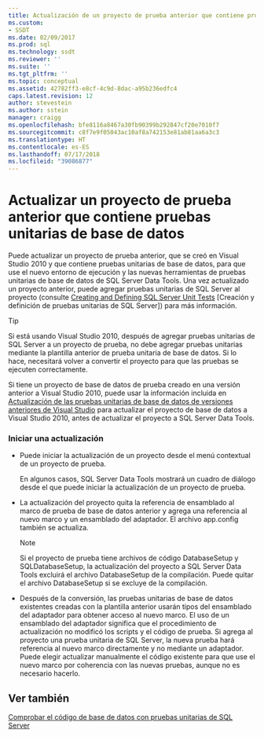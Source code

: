 ```yaml
---
title: Actualización de un proyecto de prueba anterior que contiene pruebas unitarias de base de datos | Microsoft Docs
ms.custom:
- SSDT
ms.date: 02/09/2017
ms.prod: sql
ms.technology: ssdt
ms.reviewer: ''
ms.suite: ''
ms.tgt_pltfrm: ''
ms.topic: conceptual
ms.assetid: 42782ff3-e8cf-4c9d-8dac-a95b236edfc4
caps.latest.revision: 12
author: stevestein
ms.author: sstein
manager: craigg
ms.openlocfilehash: bfe8116a8467a30fb90399b292847cf20e7010f7
ms.sourcegitcommit: c8f7e9f05043ac10af8a742153e81ab81aa6a3c3
ms.translationtype: HT
ms.contentlocale: es-ES
ms.lasthandoff: 07/17/2018
ms.locfileid: "39086877"
---
```

# <a name="upgrade-an-older-test-project-containing-database-unit-tests"></a>Actualizar un proyecto de prueba anterior que contiene pruebas unitarias de base de datos
Puede actualizar un proyecto de prueba anterior, que se creó en Visual Studio 2010 y que contiene pruebas unitarias de base de datos, para que use el nuevo entorno de ejecución y las nuevas herramientas de pruebas unitarias de base de datos de SQL Server Data Tools. Una vez actualizado un proyecto anterior, puede agregar pruebas unitarias de SQL Server al proyecto (consulte [Creating and Defining SQL Server Unit Tests](../ssdt/creating-and-defining-sql-server-unit-tests.md) [Creación y definición de pruebas unitarias de SQL Server]) para más información.  
  
> [!TIP]  
> Si está usando Visual Studio 2010, después de agregar pruebas unitarias de SQL Server a un proyecto de prueba, no debe agregar pruebas unitarias mediante la plantilla anterior de prueba unitaria de base de datos. Si lo hace, necesitará volver a convertir el proyecto para que las pruebas se ejecuten correctamente.  
  
Si tiene un proyecto de base de datos de prueba creado en una versión anterior a Visual Studio 2010, puede usar la información incluida en [Actualización de las pruebas unitarias de base de datos de versiones anteriores de Visual Studio](http://msdn.microsoft.com/library/dd193412(VS.100).aspx) para actualizar el proyecto de base de datos a Visual Studio 2010, antes de actualizar el proyecto a SQL Server Data Tools.  
  
### <a name="initiating-an-upgrade"></a>Iniciar una actualización  
  
-   Puede iniciar la actualización de un proyecto desde el menú contextual de un proyecto de prueba.  
  
    En algunos casos, SQL Server Data Tools mostrará un cuadro de diálogo desde el que puede iniciar la actualización de un proyecto de prueba.  
  
-   La actualización del proyecto quita la referencia de ensamblado al marco de prueba de base de datos anterior y agrega una referencia al nuevo marco y un ensamblado del adaptador. El archivo app.config también se actualiza.  
  
    > [!NOTE]  
    > Si el proyecto de prueba tiene archivos de código DatabaseSetup y SQLDatabaseSetup, la actualización del proyecto a SQL Server Data Tools excluirá el archivo DatabaseSetup de la compilación. Puede quitar el archivo DatabaseSetup si se excluye de la compilación.  
  
-   Después de la conversión, las pruebas unitarias de base de datos existentes creadas con la plantilla anterior usarán tipos del ensamblado del adaptador para obtener acceso al nuevo marco. El uso de un ensamblado del adaptador significa que el procedimiento de actualización no modificó los scripts y el código de prueba. Si agrega al proyecto una prueba unitaria de SQL Server, la nueva prueba hará referencia al nuevo marco directamente y no mediante un adaptador. Puede elegir actualizar manualmente el código existente para que use el nuevo marco por coherencia con las nuevas pruebas, aunque no es necesario hacerlo.  
  
## <a name="see-also"></a>Ver también  
[Comprobar el código de base de datos con pruebas unitarias de SQL Server](../ssdt/verifying-database-code-by-using-sql-server-unit-tests.md)  
  
